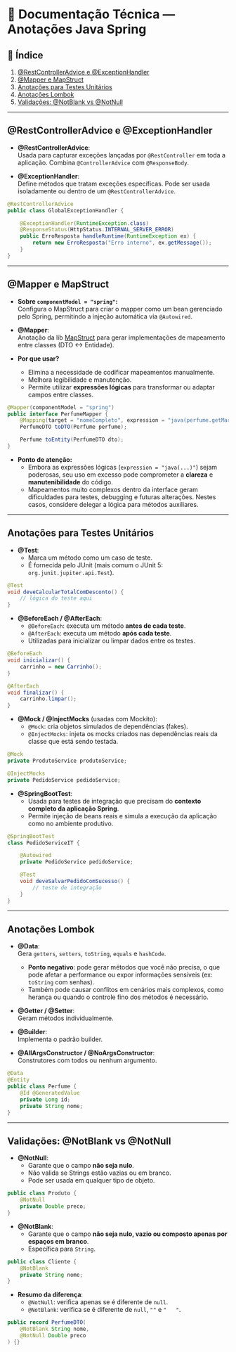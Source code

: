 # 📘 Documentação Técnica — Anotações Java Spring

## 📌 Índice

1. [@RestControllerAdvice e @ExceptionHandler](#restcontrolleradvice-e-exceptionhandler)  
2. [@Mapper e MapStruct](#mapper-e-mapstruct)  
3. [Anotações para Testes Unitários](#anotações-para-testes-unitários)  
4. [Anotações Lombok](#anotações-lombok)  
5. [Validações: @NotBlank vs @NotNull](#validações-notblank-vs-notnull)  

---

## @RestControllerAdvice e @ExceptionHandler

- **@RestControllerAdvice**:  
  Usada para capturar exceções lançadas por `@RestController` em toda a aplicação. Combina `@ControllerAdvice` com `@ResponseBody`.

- **@ExceptionHandler**:  
  Define métodos que tratam exceções específicas. Pode ser usada isoladamente ou dentro de um `@RestControllerAdvice`.

```java
@RestControllerAdvice
public class GlobalExceptionHandler {

    @ExceptionHandler(RuntimeException.class)
    @ResponseStatus(HttpStatus.INTERNAL_SERVER_ERROR)
    public ErroResposta handleRuntime(RuntimeException ex) {
        return new ErroResposta("Erro interno", ex.getMessage());
    }
}
```

---

## @Mapper e MapStruct

- **Sobre `componentModel = "spring"`:**  
  Configura o MapStruct para criar o mapper como um bean gerenciado pelo Spring, permitindo a injeção automática via `@Autowired`.

- **@Mapper**:  
  Anotação da lib [MapStruct](https://mapstruct.org/) para gerar implementações de mapeamento entre classes (DTO <-> Entidade).

- **Por que usar?**
  - Elimina a necessidade de codificar mapeamentos manualmente.
  - Melhora legibilidade e manutenção.
  - Permite utilizar **expressões lógicas** para transformar ou adaptar campos entre classes.

```java
@Mapper(componentModel = "spring")
public interface PerfumeMapper {
    @Mapping(target = "nomeCompleto", expression = "java(perfume.getMarca() + " - " + perfume.getNome())")
    PerfumeDTO toDTO(Perfume perfume);

    Perfume toEntity(PerfumeDTO dto);
}
```

- **Ponto de atenção:**
  - Embora as expressões lógicas (`expression = "java(...)"`) sejam poderosas, seu uso em excesso pode comprometer a **clareza** e **manutenibilidade** do código.
  - Mapeamentos muito complexos dentro da interface geram dificuldades para testes, debugging e futuras alterações. Nestes casos, considere delegar a lógica para métodos auxiliares.

---

## Anotações para Testes Unitários

- **@Test**:
  - Marca um método como um caso de teste.
  - É fornecida pelo JUnit (mais comum o JUnit 5: `org.junit.jupiter.api.Test`).

```java
@Test
void deveCalcularTotalComDesconto() {
    // lógica do teste aqui
}
```

- **@BeforeEach / @AfterEach**:
  - `@BeforeEach`: executa um método **antes de cada teste**.
  - `@AfterEach`: executa um método **após cada teste**.
  - Utilizadas para inicializar ou limpar dados entre os testes.

```java
@BeforeEach
void inicializar() {
    carrinho = new Carrinho();
}

@AfterEach
void finalizar() {
    carrinho.limpar();
}
```

- **@Mock / @InjectMocks** (usadas com Mockito):
  - `@Mock`: cria objetos simulados de dependências (fakes).
  - `@InjectMocks`: injeta os mocks criados nas dependências reais da classe que está sendo testada.

```java
@Mock
private ProdutoService produtoService;

@InjectMocks
private PedidoService pedidoService;
```

- **@SpringBootTest**:
  - Usada para testes de integração que precisam do **contexto completo da aplicação Spring**.
  - Permite injeção de beans reais e simula a execução da aplicação como no ambiente produtivo.

```java
@SpringBootTest
class PedidoServiceIT {

    @Autowired
    private PedidoService pedidoService;

    @Test
    void deveSalvarPedidoComSucesso() {
        // teste de integração
    }
}
```

---

## Anotações Lombok

- **@Data**:  
  Gera `getters`, `setters`, `toString`, `equals` e `hashCode`.  
  - **Ponto negativo**: pode gerar métodos que você não precisa, o que pode afetar a performance ou expor informações sensíveis (ex: `toString` com senhas).  
  - Também pode causar conflitos em cenários mais complexos, como herança ou quando o controle fino dos métodos é necessário.

- **@Getter / @Setter**:  
  Geram métodos individualmente.

- **@Builder**:  
  Implementa o padrão builder.

- **@AllArgsConstructor / @NoArgsConstructor**:  
  Construtores com todos ou nenhum argumento.

```java
@Data
@Entity
public class Perfume {
    @Id @GeneratedValue
    private Long id;
    private String nome;
}
```

---

## Validações: @NotBlank vs @NotNull

- **@NotNull**:
  - Garante que o campo **não seja nulo**.
  - Não valida se Strings estão vazias ou em branco.
  - Pode ser usada em qualquer tipo de objeto.

```java
public class Produto {
    @NotNull
    private Double preco;
}
```

- **@NotBlank**:
  - Garante que o campo **não seja nulo, vazio ou composto apenas por espaços em branco**.
  - Específica para `String`.

```java
public class Cliente {
    @NotBlank
    private String nome;
}
```

- **Resumo da diferença**:
  - `@NotNull`: verifica apenas se é diferente de `null`.
  - `@NotBlank`: verifica se é diferente de `null`, `""` e `"   "`.

```java
public record PerfumeDTO(
    @NotBlank String nome,
    @NotNull Double preco
) {}
```
